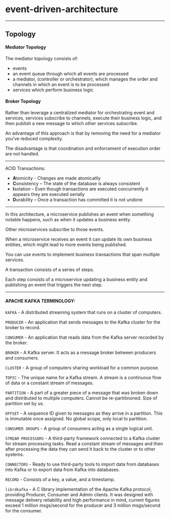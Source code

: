 # event-driven-architecture

___

## Topology

#### Mediator Topology

The mediator topology consists of:
  * events
  * an event queue through which all events are processed
  * a mediator, (controller or orchestrator), which manages the order and channels in which an event is to be processed
  * services which perform business logic
  
#### Broker Topology

Rather than leverage a centralized mediator for orchestrating event and services, services subscribe to channels, execute their business logic, and then publish a new message to which other services subscribe. 

An advantage of this approach is that by removing the need for a mediator you’ve reduced complexity. 

The disadvantage is that coordination and enforcement of execution order are not handled.

___

ACID Transactions:
* **A**tomicity - Changes are made atomicatlly
* **C**onsistency – The state of the database is always consistent
* **I**solation – Even though transactions are executed concurrently it appears they are executed serially
* **D**urability – Once a transaction has committed it is not undone

___

In this architecture, a microservice publishes an event when something notable happens, such as when it updates a business entity. 

Other microservices subscribe to those events. 

When a microservice receives an event it can update its own business entities, which might lead to more events being published.

You can use events to implement business transactions that span multiple services. 

A transaction consists of a series of steps. 

Each step consists of a microservice updating a business entity and publishing an event that triggers the next step. 

___

#### APACHE KAFKA TERMINOLOGY:

`KAFKA` - A distributed streaming system that runs on a cluster of computers.

`PRODUCER` - An application that sends messages to the Kafka cluster for the broker to record.

`CONSUMER` - An application that reads data from the Kafka server recorded by the broker.

`BROKER` - A Kafka server. It acts as a message broker between producers and consumers.

`CLUSTER` - A group of computers sharing workload for a common purpose.

`TOPIC` - The unique name for a Kafka stream. A stream is a continuous flow of data or a constant stream of messages.

`PARTITION` - A part of a greater piece of a message that was broken down and distributed to multiple computers. Cannot be re-partitinoned. Size of partition set by us.

`OFFSET` - A sequence ID given to messages as they arrive in a partition. This is immutable once assigned. No global scope, only local to partition.

`CONSUMER GROUPS` - A group of consumers acting as a single logical unit.

`STREAM PROCESSORS` - A third-party framework connected to a Kafka cluster for stream processing tasks. Read a constant stream of messages and then after processing the data they can send it back to the cluster or to other systems.

`CONNECTORS` - Ready to use third-party tools to import data from databases into Kafka or to export data from Kafka into databases.

`RECORD` - Consists of a key, a value, and a timestamp.

`librdkafka` - A C library implementation of the Apache Kafka protocol, providing Producer, Consumer and Admin clients. It was designed with message delivery reliability and high performance in mind, current figures exceed 1 million msgs/second for the producer and 3 million msgs/second for the consumer.




